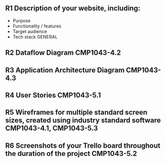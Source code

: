 
## R1	Description of your website, including:
- Purpose
- Functionality / features
- Target audience
- Tech stack	GENERAL
## R2	Dataflow Diagram	CMP1043-4.2
## R3	Application Architecture Diagram	CMP1043-4.3
## R4	User Stories	CMP1043-5.1
## R5	Wireframes for multiple standard screen sizes, created using industry standard software	CMP1043-4.1, CMP1043-5.3
## R6	Screenshots of your Trello board throughout the duration of the project	CMP1043-5.2